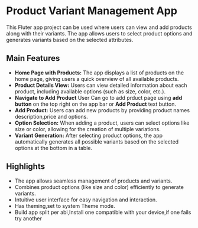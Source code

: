 # Product Variant Management App

This Fluter app project can be used where users can view and add products along with their variants. The app allows users to select product options and generates variants based on the selected attributes.

## Main Features

- **Home Page with Products:** The app displays a list of products on the home page, giving users a quick overview of all available products.
- **Product Details View:** Users can view detailed information about each product, including available options (such as size, color, etc.).
- **Navigate to Add Product** User Can go to add prduct page using **add button** on the top right on the app bar or **Add Product** text button. 
- **Add Product:** Users can add new products by providing product names description,price and options.
- **Option Selection:** When adding a product, users can select options like size or color, allowing for the creation of multiple variations.
- **Variant Generation:** After selecting product options, the app automatically generates all possible variants based on the selected options at the bottom in a table.

## Highlights

- The app allows seamless management of products and variants.
- Combines product options (like size and color) efficiently to generate variants.
- Intuitive user interface for easy navigation and interaction.
- Has theming,set to system Theme mode.
- Build app split per abi,Install one compatible with your device,if one fails try another



